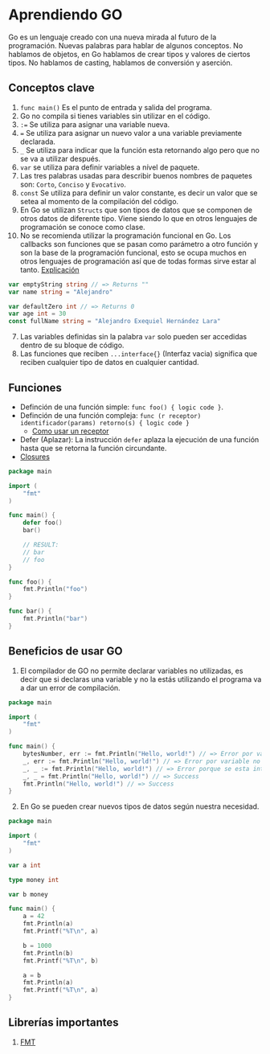# Aprendiendo GO

Go es un lenguaje creado con una nueva mirada al futuro de la programación. Nuevas palabras para hablar de algunos conceptos. No hablamos de objetos, en Go hablamos de crear tipos y valores de ciertos tipos. No hablamos de casting, hablamos de conversión y aserción.

## Conceptos clave

1. `func main()` Es el punto de entrada y salida del programa.
2. Go no compila si tienes variables sin utilizar en el código.
3. `:=` Se utiliza para asignar una variable nueva.
4. `=` Se utiliza para asignar un nuevo valor a una variable previamente declarada.
5. `_` Se utiliza para indicar que la función esta retornando algo pero que no se va a utilizar después.
6. `var` se utiliza para definir variables a nível de paquete.
7. Las tres palabras usadas para describir buenos nombres de paquetes son: `Corto`, `Conciso` y `Evocativo`.
8. `const` Se utiliza para definir un valor constante, es decir un valor que se setea al momento de la compilación del código.
9. En Go se utilizan `Structs` que son tipos de datos que se componen de otros datos de diferente tipo. Viene siendo lo que en otros lenguajes de programación se conoce como clase.
10. No se recomienda utilizar la programación funcional en Go. Los callbacks son funciones que se pasan como parámetro a otro función y son la base de la programación funcional, esto se ocupa muchos en otros lenguajes de programación así que de todas formas sirve estar al tanto. [Explicación](https://www.udemy.com/course/aprende-a-programar-con-go/learn/lecture/12502022#overview)

```go
var emptyString string // => Returns ""
var name string = "Alejandro"

var defaultZero int // => Returns 0
var age int = 30
const fullName string = "Alejandro Exequiel Hernández Lara"
```

7. Las variables definidas sin la palabra `var` solo pueden ser accedidas dentro de su bloque de código.
8. Las funciones que reciben `...interface{}` (Interfaz vacia) significa que reciben cualquier tipo de datos en cualquier cantidad.

## Funciones

- Definción de una función simple: `func foo() { logic code }`.
- Definción de una función compleja: `func (r receptor) identificador(params) retorno(s) { logic code }`
  - [Como usar un receptor](https://www.udemy.com/course/aprende-a-programar-con-go/learn/lecture/12501950#overview)
- Defer (Aplazar): La instrucción `defer` aplaza la ejecución de una función hasta que se retorna la función circundante.
- [Closures](https://www.udemy.com/course/aprende-a-programar-con-go/learn/lecture/12502066#overview)

```go
package main

import (
	"fmt"
)

func main() {
	defer foo()
	bar()

	// RESULT:
	// bar
	// foo
}

func foo() {
	fmt.Println("foo")
}

func bar() {
	fmt.Println("bar")
}
```

## Beneficios de usar GO

1. El compilador de GO no permite declarar variables no utilizadas, es decir que si declaras una variable y no la estás utilizando el programa va a dar un error de compilación.

```go
package main

import (
	"fmt"
)

func main() {
	bytesNumber, err := fmt.Println("Hello, world!") // => Error por variables no utilizadas.
    _, err := fmt.Println("Hello, world!") // => Error por variable no utilizada.
    _, _ := fmt.Println("Hello, world!") // => Error porque se esta intentando asignar un valor a variables que no se van a utilizar.
    _, _ = fmt.Println("Hello, world!") // => Success
    fmt.Println("Hello, world!") // => Success
}
```

2. En Go se pueden crear nuevos tipos de datos según nuestra necesidad.

```go
package main

import (
	"fmt"
)

var a int

type money int

var b money

func main() {
	a = 42
	fmt.Println(a)
	fmt.Printf("%T\n", a)

	b = 1000
	fmt.Println(b)
	fmt.Printf("%T\n", b)

	a = b
	fmt.Println(a)
	fmt.Printf("%T\n", a)
}
```

## Librerías importantes

1. [FMT](https://pkg.go.dev/fmt)
